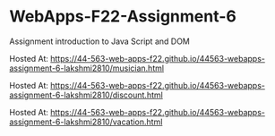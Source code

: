 # WebApps-F22-Assignment-6
Assignment introduction to Java Script and DOM

Hosted At: https://44-563-web-apps-f22.github.io/44563-webapps-assignment-6-lakshmi2810/musician.html 

Hosted At: https://44-563-web-apps-f22.github.io/44563-webapps-assignment-6-lakshmi2810/discount.html 

Hosted At: https://44-563-web-apps-f22.github.io/44563-webapps-assignment-6-lakshmi2810/vacation.html 
